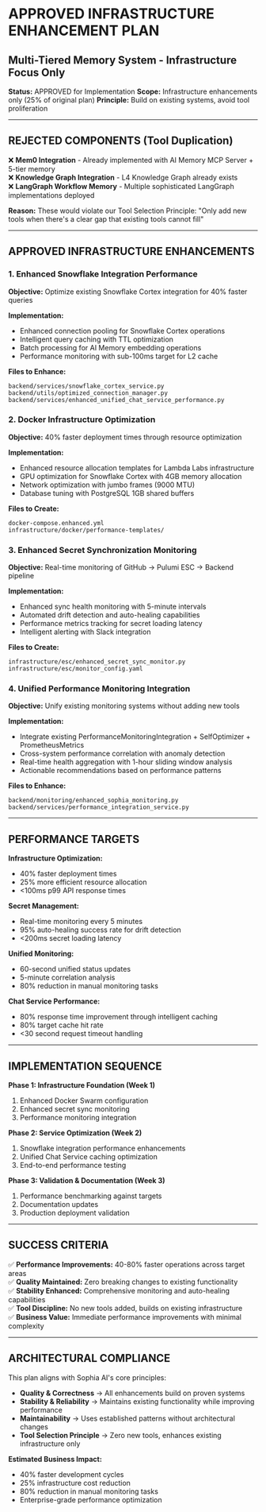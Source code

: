 # APPROVED INFRASTRUCTURE ENHANCEMENT PLAN
## Multi-Tiered Memory System - Infrastructure Focus Only

**Status:** APPROVED for Implementation
**Scope:** Infrastructure enhancements only (25% of original plan)
**Principle:** Build on existing systems, avoid tool proliferation

---

## **REJECTED COMPONENTS (Tool Duplication)**

❌ **Mem0 Integration** - Already implemented with AI Memory MCP Server + 5-tier memory  
❌ **Knowledge Graph Integration** - L4 Knowledge Graph already exists  
❌ **LangGraph Workflow Memory** - Multiple sophisticated LangGraph implementations deployed  

**Reason:** These would violate our Tool Selection Principle: "Only add new tools when there's a clear gap that existing tools cannot fill"

---

## **APPROVED INFRASTRUCTURE ENHANCEMENTS**

### **1. Enhanced Snowflake Integration Performance**
**Objective:** Optimize existing Snowflake Cortex integration for 40% faster queries

**Implementation:**
- Enhanced connection pooling for Snowflake Cortex operations
- Intelligent query caching with TTL optimization  
- Batch processing for AI Memory embedding operations
- Performance monitoring with sub-100ms target for L2 cache

**Files to Enhance:**
```
backend/services/snowflake_cortex_service.py
backend/utils/optimized_connection_manager.py
backend/services/enhanced_unified_chat_service_performance.py
```

### **2. Docker Infrastructure Optimization**
**Objective:** 40% faster deployment times through resource optimization

**Implementation:**
- Enhanced resource allocation templates for Lambda Labs infrastructure
- GPU optimization for Snowflake Cortex with 4GB memory allocation
- Network optimization with jumbo frames (9000 MTU)
- Database tuning with PostgreSQL 1GB shared buffers

**Files to Create:**
```
docker-compose.enhanced.yml
infrastructure/docker/performance-templates/
```

### **3. Enhanced Secret Synchronization Monitoring**  
**Objective:** Real-time monitoring of GitHub → Pulumi ESC → Backend pipeline

**Implementation:**
- Enhanced sync health monitoring with 5-minute intervals
- Automated drift detection and auto-healing capabilities
- Performance metrics tracking for secret loading latency
- Intelligent alerting with Slack integration

**Files to Create:**
```
infrastructure/esc/enhanced_secret_sync_monitor.py
infrastructure/esc/monitor_config.yaml
```

### **4. Unified Performance Monitoring Integration**
**Objective:** Unify existing monitoring systems without adding new tools

**Implementation:**
- Integrate existing PerformanceMonitoringIntegration + SelfOptimizer + PrometheusMetrics
- Cross-system performance correlation with anomaly detection
- Real-time health aggregation with 1-hour sliding window analysis
- Actionable recommendations based on performance patterns

**Files to Enhance:**
```
backend/monitoring/enhanced_sophia_monitoring.py
backend/services/performance_integration_service.py
```

---

## **PERFORMANCE TARGETS**

**Infrastructure Optimization:**
- 40% faster deployment times
- 25% more efficient resource allocation
- <100ms p99 API response times

**Secret Management:**
- Real-time monitoring every 5 minutes  
- 95% auto-healing success rate for drift detection
- <200ms secret loading latency

**Unified Monitoring:**
- 60-second unified status updates
- 5-minute correlation analysis
- 80% reduction in manual monitoring tasks

**Chat Service Performance:**
- 80% response time improvement through intelligent caching
- 80% target cache hit rate
- <30 second request timeout handling

---

## **IMPLEMENTATION SEQUENCE**

**Phase 1: Infrastructure Foundation (Week 1)**
1. Enhanced Docker Swarm configuration
2. Enhanced secret sync monitoring  
3. Performance monitoring integration

**Phase 2: Service Optimization (Week 2)**  
1. Snowflake integration performance enhancements
2. Unified Chat Service caching optimization
3. End-to-end performance testing

**Phase 3: Validation & Documentation (Week 3)**
1. Performance benchmarking against targets
2. Documentation updates
3. Production deployment validation

---

## **SUCCESS CRITERIA**

✅ **Performance Improvements:** 40-80% faster operations across target areas  
✅ **Quality Maintained:** Zero breaking changes to existing functionality  
✅ **Stability Enhanced:** Comprehensive monitoring and auto-healing capabilities  
✅ **Tool Discipline:** No new tools added, builds on existing infrastructure  
✅ **Business Value:** Immediate performance improvements with minimal complexity

---

## **ARCHITECTURAL COMPLIANCE**

This plan aligns with Sophia AI's core principles:
- **Quality & Correctness** → All enhancements build on proven systems
- **Stability & Reliability** → Maintains existing functionality while improving performance  
- **Maintainability** → Uses established patterns without architectural changes
- **Tool Selection Principle** → Zero new tools, enhances existing infrastructure only

**Estimated Business Impact:** 
- 40% faster development cycles
- 25% infrastructure cost reduction  
- 80% reduction in manual monitoring tasks
- Enterprise-grade performance optimization 